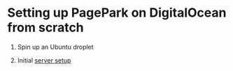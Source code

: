 # Setting up PagePark on DigitalOcean from scratch

1. Spin up an Ubuntu droplet

1. Initial <a href="https://www.digitalocean.com/community/tutorials/initial-server-setup-with-ubuntu-20-04">server setup</a>



